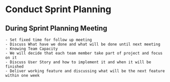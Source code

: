 # Conduct Sprint Planning

## During Sprint Planning Meeting


```
- Set fixed time for follow up meeting
- Discuss What have we done and what will be done until next meeting
- Knowing Team Capacity
- We will decide that each team member take part of project and focus on it
- Discuss User Story and how to implement it and when it will be finished
- Deliver working feature and discussing what will be the next feature within one week

```
